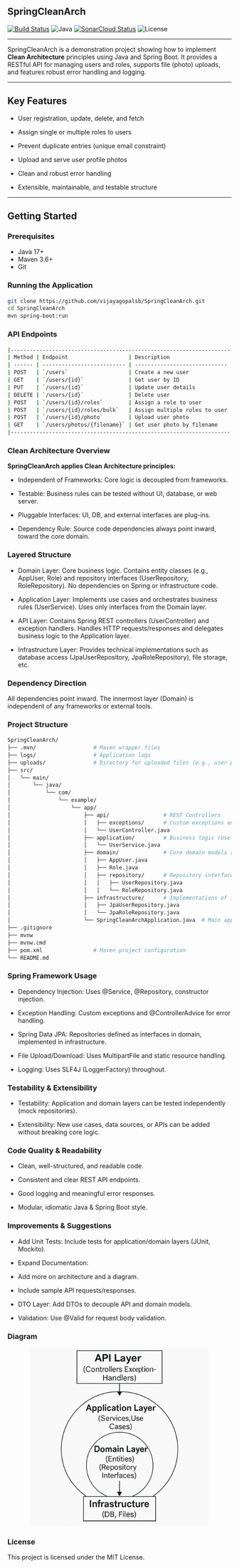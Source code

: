 ## SpringCleanArch


[![Build Status](https://github.com/vijayagopalsb/SpringCleanArch/actions/workflows/ci.yml/badge.svg)](https://github.com/vijayagopalsb/SpringCleanArch/actions)
![Java](https://img.shields.io/badge/Java-17+-blue)
[![SonarCloud Status](https://sonarcloud.io/api/project_badges/measure?project=vijayagopalsb_SpringCleanArch&metric=alert_status)](https://sonarcloud.io/summary/new_code?id=vijayagopalsb_SpringCleanArch)
![License](https://img.shields.io/badge/license-MIT-green) 

---

SpringCleanArch is a demonstration project showing how to implement **Clean Architecture** principles using Java and Spring Boot. It provides a RESTful API for managing users and roles, supports file (photo) uploads, and features robust error handling and logging.

---

## Key Features

- User registration, update, delete, and fetch

- Assign single or multiple roles to users

- Prevent duplicate entries (unique email constraint)

- Upload and serve user profile photos

- Clean and robust error handling

- Extensible, maintainable, and testable structure

---

## Getting Started

### Prerequisites

- Java 17+
- Maven 3.6+
- Git

### Running the Application

```bash
git clone https://github.com/vijayagopalsb/SpringCleanArch.git
cd SpringCleanArch
mvn spring-boot:run

```

### API Endpoints

```bash
|---------------------------------------------------------------------|
| Method | Endpoint                   | Description                   |
| ------ | -------------------------- | ----------------------------- |
| POST   | `/users`                   | Create a new user             |
| GET    | `/users/{id}`              | Get user by ID                |
| PUT    | `/users/{id}`              | Update user details           |
| DELETE | `/users/{id}`              | Delete user                   |
| POST   | `/users/{id}/roles`        | Assign a role to user         |
| POST   | `/users/{id}/roles/bulk`   | Assign multiple roles to user |
| POST   | `/users/{id}/photo`        | Upload user photo             |
| GET    | `/users/photos/{filename}` | Get user photo by filename    |
|---------------------------------------------------------------------|
```

### Clean Architecture Overview

**SpringCleanArch applies Clean Architecture principles:**

- Independent of Frameworks: Core logic is decoupled from frameworks.

- Testable: Business rules can be tested without UI, database, or web server.

- Pluggable Interfaces: UI, DB, and external interfaces are plug-ins.

- Dependency Rule: Source code dependencies always point inward, toward the core domain.

### Layered Structure
- Domain Layer:
Core business logic. Contains entity classes (e.g., AppUser, Role) and repository interfaces (UserRepository, RoleRepository).
No dependencies on Spring or infrastructure code.

- Application Layer:
Implements use cases and orchestrates business rules (UserService).
Uses only interfaces from the Domain layer.

- API Layer:
Contains Spring REST controllers (UserController) and exception handlers.
Handles HTTP requests/responses and delegates business logic to the Application layer.

- Infrastructure Layer:
Provides technical implementations such as database access (JpaUserRepository, JpaRoleRepository), file storage, etc.

### Dependency Direction

All dependencies point inward. The innermost layer (Domain) is independent of any frameworks or external tools.

### Project Structure

```bash
SpringCleanArch/
├── .mvn/                  # Maven wrapper files
├── logs/                  # Application logs
├── uploads/               # Directory for uploaded files (e.g., user photos)
├── src/
│   └── main/
│       └── java/
│           └── com/
│               └── example/
│                   └── app/
│                       ├── api/                 # REST Controllers
│                       │   ├── exceptions/      # Custom exceptions and handlers
│                       │   └── UserController.java
│                       ├── application/         # Business logic (Use Cases)
│                       │   └── UserService.java
│                       ├── domain/              # Core domain models and interfaces
│                       │   ├── AppUser.java
│                       │   ├── Role.java
│                       │   ├── repository/      # Repository interfaces
│                       │   │   ├── UserRepository.java
│                       │   │   └── RoleRepository.java
│                       ├── infrastructure/      # Implementations of interfaces
│                       │   ├── JpaUserRepository.java
│                       │   └── JpaRoleRepository.java
│                       └── SpringCleanArchApplication.java  # Main application entry point
├── .gitignore
├── mvnw
├── mvnw.cmd
├── pom.xml                # Maven project configuration
└── README.md
```

### Spring Framework Usage

- Dependency Injection: Uses @Service, @Repository, constructor injection.

- Exception Handling: Custom exceptions and @ControllerAdvice for error handling.

- Spring Data JPA: Repositories defined as interfaces in domain, implemented in infrastructure.

- File Upload/Download: Uses MultipartFile and static resource handling.

- Logging: Uses SLF4J (LoggerFactory) throughout.

### Testability & Extensibility

- Testability: Application and domain layers can be tested independently (mock repositories).

- Extensibility: New use cases, data sources, or APIs can be added without breaking core logic.

### Code Quality & Readability

- Clean, well-structured, and readable code.

- Consistent and clear REST API endpoints.

- Good logging and meaningful error responses.

- Modular, idiomatic Java & Spring Boot style.

### Improvements & Suggestions

- Add Unit Tests: Include tests for application/domain layers (JUnit, Mockito).

- Expand Documentation:

- Add more on architecture and a diagram.

- Include sample API requests/responses.

- DTO Layer: Add DTOs to decouple API and domain models.

- Validation: Use @Valid for request body validation.

### Diagram

<p align="center"> <img src="assets/clean-architecture.png" alt="Clean Architecture Diagram" width="400" height="400"/> </p>

### License

This project is licensed under the MIT License.


